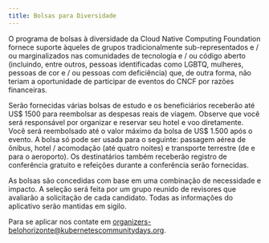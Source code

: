 ```yaml
---
title: Bolsas para Diversidade
---
```

<!--
[English Version](./diversity-scholarship-en_us.md)
-->
O programa de bolsas à diversidade da Cloud Native Computing Foundation fornece suporte àqueles de grupos tradicionalmente sub-representados e / ou marginalizados nas comunidades de tecnologia e / ou código aberto (incluindo, entre outros, pessoas identificadas como LGBTQ, mulheres, pessoas de cor e / ou pessoas com deficiência) que, de outra forma, não teriam a oportunidade de participar de eventos do CNCF por razões financeiras.

Serão fornecidas várias bolsas de estudo e os beneficiários receberão até US$ 1500 para reembolsar as despesas reais de viagem. Observe que você será responsável por organizar e reservar seu hotel e voo diretamente. Você será reembolsado até o valor máximo da bolsa de US$ 1.500 após o evento. A bolsa só pode ser usada para o seguinte: passagem aérea de ônibus, hotel / acomodação (até quatro noites) e transporte terrestre (de e para o aeroporto). Os destinatários também receberão registro de conferência gratuito e refeições durante a conferência serão fornecidas.

As bolsas são concedidas com base em uma combinação de necessidade e impacto. A seleção será feita por um grupo reunido de revisores que avaliarão a solicitação de cada candidato. Todas as informações do aplicativo serão mantidas em sigilo.

Para se aplicar nos contate em  [organizers-belohorizonte@kubernetescommunitydays.org](mailto:organizers-belohorizonte@kubernetescommunitydays.org).
